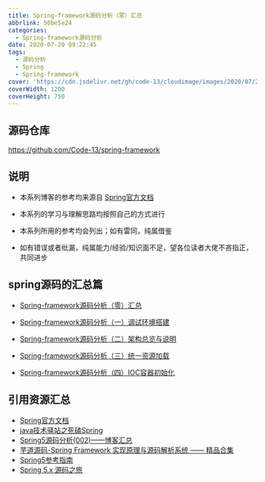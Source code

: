 ```yaml
---
title: Spring-framework源码分析（零）汇总
abbrlink: 50be5e24
categories:
  - Spring-framework源码分析
date: 2020-07-20 09:22:45
tags:
  - 源码分析
  - Spring
  - Spring-framework
cover: 'https://cdn.jsdelivr.net/gh/code-13/cloudimage/images/2020/07/20/20200720195606.jpg'
coverWidth: 1200
coverHeight: 750
---
```


## 源码仓库

https://github.com/Code-13/spring-framework

## 说明

- 本系列博客的参考均来源自 [Spring官方文档](https://spring.io/projects/spring-framework)

- 本系列的学习与理解思路均按照自己的方式进行
- 本系列所用的参考均会列出；如有雷同，纯属借鉴
- 如有错误或者纰漏，纯属能力/经验/知识面不足，望各位读者大佬不吝指正，共同进步

<!--more-->

## **spring源码的汇总篇**

- [Spring-framework源码分析（零）汇总](https://code-13.github.io/blogs/50be5e24.html)

- [Spring-framework源码分析（一）调试环境搭建](https://code-13.github.io/blogs/83dc2df5.html)

- [Spring-framework源码分析（二）架构总览与说明](https://code-13.github.io/blogs/b4e736ce.html)

- [Spring-framework源码分析（三）统一资源加载](https://code-13.github.io/blogs/5eef8624.html)

- [Spring-framework源码分析（四）IOC容器初始化](https://code-13.github.io/blogs/f820fb69.html)

## 引用资源汇总

- [Spring官方文档](https://spring.io/projects/spring-framework)
- [java技术驿站之死磕Spring](http://cmsblogs.com/?p=4047)
- [Spring5源码分析(002)——博客汇总](https://www.cnblogs.com/wpbxin/p/12791003.html)
- [芋道源码-Spring Framework 实现原理与源码解析系统 —— 精品合集](http://www.iocoder.cn/Spring/good-collection/)
- [Spring5参考指南](https://docs.flydean.com/spring-framework-documentation5)
- [Spring 5.x 源码之旅](https://blog.csdn.net/wangwei19871103/category_9584144.html)